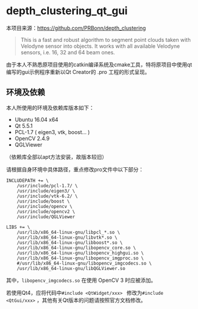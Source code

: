 # depth_clustering_qt_gui

本项目来源：https://github.com/PRBonn/depth_clustering

> This is a fast and robust algorithm to segment point clouds taken with Velodyne sensor into objects. It works with all available Velodyne sensors, i.e. 16, 32 and 64 beam ones.

由于本人不熟悉原项目使用的catkin编译系统及cmake工具，特将原项目中使用qt编写的gui示例程序重新以Qt Creator的 .pro 工程的形式呈现。

## 环境及依赖

本人所使用的环境及依赖库版本如下：

- Ubuntu 16.04 x64
- Qt 5.5.1
- PCL-1.7 ( eigen3, vtk, boost... )
- OpenCV 2.4.9
- QGLViewer

（依赖库全部以apt方法安装，故版本较旧）

请根据自身环境中具体路径，重点修改pro文件中以下部分：

```
INCLUDEPATH += \
    /usr/include/pcl-1.7/ \
    /usr/include/eigen3/ \
    /usr/include/vtk-6.2/ \
    /usr/include/boost \
    /usr/include/opencv \
    /usr/include/opencv2 \
    /usr/include/QGLViewer

LIBS += \
    /usr/lib/x86_64-linux-gnu/libpcl_*.so \
    /usr/lib/x86_64-linux-gnu/libvtk*.so \
    /usr/lib/x86_64-linux-gnu/libboost*.so \
    /usr/lib/x86_64-linux-gnu/libopencv_core.so \
    /usr/lib/x86_64-linux-gnu/libopencv_highgui.so \
    /usr/lib/x86_64-linux-gnu/libopencv_imgproc.so \
    #/usr/lib/x86_64-linux-gnu/libopencv_imgcodecs.so \
    /usr/lib/x86_64-linux-gnu/libQGLViewer.so
```

其中，`libopencv_imgcodecs.so` 在使用 OpenCV 3 时应被添加。 

若使用Qt4，应将代码中`#include <QtWidget/xxx> ` 修改为`#include <QtGui/xxx>` ，其他有关Qt版本的问题请按照官方文档修改。